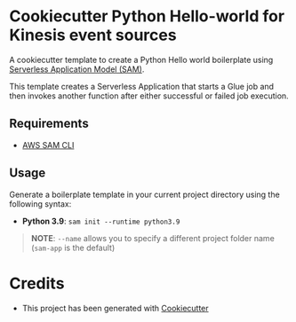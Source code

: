 # Cookiecutter Python Hello-world for Kinesis event sources

A cookiecutter template to create a Python Hello world boilerplate using [Serverless Application Model (SAM)](https://github.com/awslabs/serverless-application-model).

This template creates a Serverless Application that starts a Glue job and then invokes another function after either successful or failed job execution.


## Requirements

* [AWS SAM CLI](https://github.com/awslabs/aws-sam-cli)


## Usage

Generate a boilerplate template in your current project directory using the following syntax:

* **Python 3.9**: `sam init --runtime python3.9`

> **NOTE**: ``--name`` allows you to specify a different project folder name (`sam-app` is the default)


# Credits

* This project has been generated with [Cookiecutter](https://github.com/audreyr/cookiecutter)

